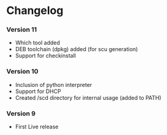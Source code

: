 # Changelog

### Version 11

* Which tool added
* DEB toolchain (dpkg) added (for scu generation)
* Support for checkinstall

### Version 10

* Inclusion of python interpreter
* Support for DHCP
* Created /scd directory for internal usage (added to PATH)

### Version 9

* First Live release
